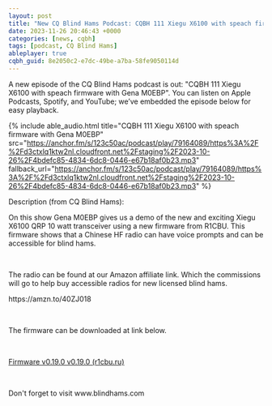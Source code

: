 ```yaml
---
layout: post
title: "New CQ Blind Hams Podcast: CQBH 111 Xiegu X6100 with speach firmware with Gena M0EBP"
date: 2023-11-26 20:46:43 +0000
categories: [news, cqbh]
tags: [podcast, CQ Blind Hams]
ableplayer: true
cqbh_guid: 8e2050c2-e7dc-49be-a7ba-58fe9050114d
---
```


A new episode of the CQ Blind Hams podcast is out: "CQBH 111 Xiegu X6100 with speach firmware with Gena M0EBP". You can listen on Apple Podcasts, Spotify, and YouTube; we’ve embedded the episode below for easy playback.

{% include able_audio.html title="CQBH 111 Xiegu X6100 with speach firmware with Gena M0EBP" src="https://anchor.fm/s/123c50ac/podcast/play/79164089/https%3A%2F%2Fd3ctxlq1ktw2nl.cloudfront.net%2Fstaging%2F2023-10-26%2F4bdefc85-4834-6dc8-0446-e67b18af0b23.mp3" fallback_url="https://anchor.fm/s/123c50ac/podcast/play/79164089/https%3A%2F%2Fd3ctxlq1ktw2nl.cloudfront.net%2Fstaging%2F2023-10-26%2F4bdefc85-4834-6dc8-0446-e67b18af0b23.mp3" %}

Description (from CQ Blind Hams):

<p>On this show Gena M0EBP gives us a demo of the new and exciting Xiegu X6100 QRP 10 watt transceiver using a new firmware from R1CBU. This firmware shows that a Chinese HF radio can have voice prompts and can be accessible for blind hams. </p>
<p><br></p>
<p>The radio can be found at our Amazon affiliate link. Which the commissions will go to help buy accessible radios for new licensed blind hams.</p>
<p>https://amzn.to/40ZJ018</p>
<p><br></p>
<p>The firmware can be downloaded at link below.</p>
<p><br></p>
<p><a href="https://r1cbu.ru/index.php/home/files/download/3-x6100/17-x6100-r1cbu-0-19-0">Firmware v0.19.0 v0.19.0 (r1cbu.ru)</a></p>
<p><br></p>
<p>Don&#39;t forget to visit www.blindhams.com</p>
<p><br></p>
<p><br></p>
